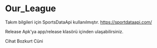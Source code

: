 # Our_League

Takım bilgileri için SportsDataApi kullanılmıştır.
https://sportdataapi.com/

Release Apk'ya app/release klasörü içinden ulaşabilirsiniz.

Cihat Bozkurt Cüni
